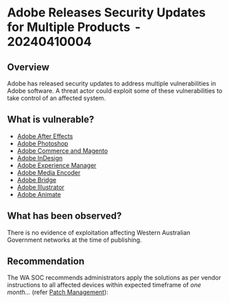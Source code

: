 # Adobe Releases Security Updates for Multiple Products  - 20240410004

## Overview

Adobe has released security updates to address multiple vulnerabilities in Adobe software. A threat actor could exploit some of these vulnerabilities to take control of an affected system.

## What is vulnerable?

- [Adobe After Effects](https://helpx.adobe.com/security/products/after_effects/apsb24-09.html "Adobe After Effects")
- [Adobe Photoshop](https://helpx.adobe.com/security/products/photoshop/apsb24-16.html "Adobe Photoshop")
- [Adobe Commerce and Magento](https://helpx.adobe.com/security/products/magento/apsb24-18.html "Adobe Commerce and Magento")
- [Adobe InDesign](https://helpx.adobe.com/security/products/indesign/apsb24-20.html "Adobe InDesign")
- [Adobe Experience Manager](https://helpx.adobe.com/security/products/experience-manager/apsb24-21.html "Adobe Experience Manager")
- [Adobe Media Encoder](https://helpx.adobe.com/security/products/media-encoder/apsb24-23.html "Adobe Media Encoder")
- [Adobe Bridge](https://helpx.adobe.com/security/products/bridge/apsb24-24.html "Adobe Bridge")
- [Adobe Illustrator](https://helpx.adobe.com/security/products/illustrator/apsb24-25.html "Adobe Illustrator")
- [Adobe Animate](https://helpx.adobe.com/security/products/animate/apsb24-26.html "Adobe Animate")

## What has been observed?

There is no evidence of exploitation affecting Western Australian Government networks at the time of publishing.

## Recommendation

The WA SOC recommends administrators apply the solutions as per vendor instructions to all affected devices within expected timeframe of *one month...* (refer [Patch Management](../guidelines/patch-management.md)):
